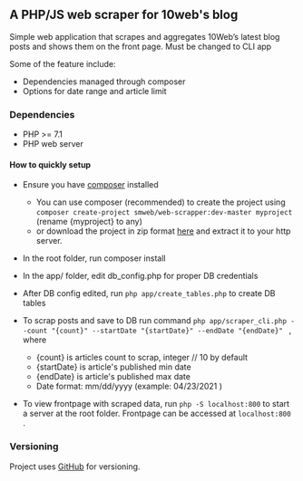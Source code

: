 ## A PHP/JS web scraper for 10web's blog
Simple web application that scrapes and aggregates 10Web’s latest blog posts and shows them on the front page. Must be changed to CLI app


Some of the feature include:
* Dependencies managed through composer
* Options for date range and article limit
### Dependencies
- PHP >= 7.1
- PHP web server

#### How to quickly setup
* Ensure you have [composer](www.getcomposer.org) installed 

    * You can use composer (recommended) to create the project using `composer create-project smweb/web-scrapper:dev-master myproject`   (rename {myproject} to any)
    * or download the project in zip format [here](https://github.com/smwebstudio/web-scrap/archive/refs/heads/master.zip) and extract it to your http server.                                                          	
* In the root folder, run composer install
* In the app/ folder, edit db_config.php for proper DB credentials
* After DB config edited, run `php app/create_tables.php` to create DB tables
* To scrap posts and save to DB run command `php app/scraper_cli.php --count "{count}" --startDate "{startDate}" --endDate "{endDate}" ` , where
    * {count} is articles count to scrap, integer // 10 by default
    * {startDate} is article's published min date
    * {endDate} is article's published max date
    * Date format: mm/dd/yyyy (example: 04/23/2021 )
* To view frontpage with scraped data, run `php -S localhost:800` to start a server at the root folder. Frontpage can be accessed at `localhost:800` .



### Versioning
Project uses [GitHub](https://github.com/) for versioning.

